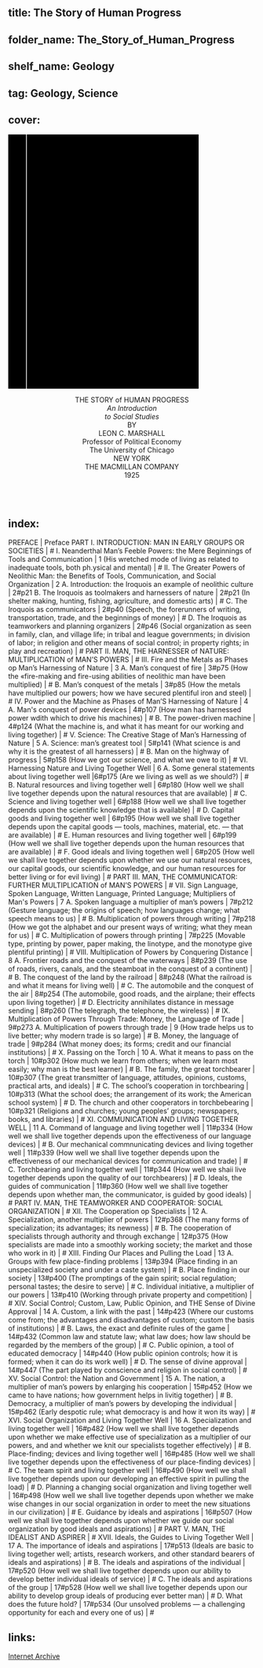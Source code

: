 ## title: The Story of Human Progress
## folder_name: The_Story_of_Human_Progress
## shelf_name: Geology
## tag: Geology, Science
## cover:
<div class="urantiapedia-book-front urantiapedia-book-science">
<svg xmlns="http://www.w3.org/2000/svg" width="102.6mm" height="136.8mm" viewBox="0 0 102.6 136.8" version="1.1">
	<g transform="translate(-7,-5)">
		<rect width="9.6" height="136.8" x="7" y="5" />
		<rect width="96.9" height="136.8" x="17" y="5" />
		<text style="font-size:5px" x="61" y="22">Leon C. Marshall</text>
		<text style="font-size:4px" x="61" y="125">New York: The Macmillan Company, 1923-1928</text>
		<text style="font-size:9px" x="61" y="60">The Story of</text>
		<text style="font-size:9px" x="61" y="70">Human Progress</text>
	</g>
</svg>
</div>

<p style="text-align:center;">
<span class="text-h3">THE STORY of HUMAN PROGRESS </span><br>
<em>An Introduction</em><br>
<em>to Social Studies</em><br>
BY<br>
<span class="text-h5">LEON C. MARSHALL</span><br>
Professor of Political Economy<br>
The University of Chicago<br>
NEW YORK<br>
THE MACMILLAN COMPANY<br>
1925<br>
<br>
</p>

<br>




## index:
PREFACE | Preface
PART I. INTRODUCTION: MAN IN EARLY GROUPS OR SOCIETIES | #
	I. Neanderthal Man’s Feeble Powers: the Mere Beginnings of Tools and Communication | 1
		(His wretched mode of living as related to inadequate tools, both ph.ysical and mental) | #
	II. The Greater Powers of Neolithic Man: the Benefits of Tools, Communication, and Social Organization | 2
		A. Introduction: the Iroquois an example of neolithic culture | 2#p21
		B. The Iroquois as toolmakers and harnessers of nature | 2#p21
			(In shelter making, hunting, fishing, agriculture, and domestic arts) | #
		C. The Iroquois as communicators | 2#p40
			(Speech, the forerunners of writing, transportation, trade, and the beginnings of money) | #
		D. The Iroquois as teamworkers and planning organizers | 2#p46
			(Social organization as seen in family, clan, and village life; in tribal and league governments; in division of labor; in religion and other means of social control; in property rights; in play and recreation) | #
PART II. MAN, THE HARNESSER of NATURE: MULTIPLICATION of MAN’S POWERS | #
	III. Fire and the Metals as Phases op Man’s Harnessing of Nature | 3
		A. Man’s conquest of fire | 3#p75
			(How the «fire-making and fire-using abilities of neolithic man have been multiplied) | #
		B. Man’s conquest of the metals | 3#p85
			(How the metals have multiplied our powers; how we have secured plentiful iron and steel) | #
	IV. Power and the Machine as Phases of Man’S Harnessing of Nature | 4
		A. Man's conquest of power devices | 4#p107
			(How man has harnessed power wdith which to drive his machines) | #
		B. The power-driven machine | 4#p124
			(What the machine is, and what it has meant for our working and living together) | #
	V. Science: The Creative Stage of Man’s Harnessing of Nature | 5
		A. Science: man’s greatest tool | 5#p141
			(What science is and why it is the greatest of all harnessers) | #
		B. Man on the highway of progress | 5#p158
			(How we got our science, and what we owe to it) | #
	VI. Harnessing Nature and Living Together Well | 6
		A. Some general statements about living together well |6#p175
			(Are we living as well as we should?) | #
		B. Natural resources and living together well | 6#p180
			(How well we shall live together depends upon the natural resources that are available) | #
		C. Science and living together well | 6#p188
			(How well we shall live together depends upon the scientific knowledge that is available) | #
		D. Capital goods and living together well | 6#p195
			(How well we shall live together depends upon the capital goods — tools, machines, material, etc. — that are available) | #
		E. Human resources and living together well | 6#p199
			(How well we shall live together depends upon the human resources that are available) | #
		F. Good ideals and living togethen well | 6#p205
			(How well we shall live together depends upon whether we use our natural resources, our capital goods, our scientific knowledge, and our human resources for better living or for evil living) | #
PART III. MAN, THE COMMUNICATOR: FURTHER MULTIPLICATION of MAN’S POWERS | #
	VII. Sign Language, Spoken Language, Written Language, Printed Language; Multipliers of Man's Powers | 7
		A. Spoken language a multiplier of man’s powers | 7#p212
			(Gesture language; the origins of speech; how languages change; what speech means to us) | #
		B. Multiplication of powers through writing | 7#p218
			(How we got the alphabet and our present ways of writing; what they mean for us) | #
		C. Multiplication of powers through printing | 7#p225
			(Movable type, printing by power, paper making, the linotype, and the monotype give plentiful printing) | #
	VIII. Multiplication of Powers by Conquering Distance | 8
		A. Frontier roads and the conquest of the waterways | 8#p239
			(The use of roads, rivers, canals, and the steamboat in the conquest of a continent) | #
		B. The conquest of the land by the railroad | 8#p248
			(What the railroad is and what it means for living well) | #
		C. The automobile and the conquest of the air | 8#p254
			(The automobile, good roads, and the airplane; their effects upon living together) | #
		D. Electricity annihilates distance in message sending | 8#p260
			(The telegraph, the telephone, the wireless) | #
	IX. Multiplication of Powers Through Trade: Money, the Language of Trade | 9#p273
		A. Multiplication of powers through trade | 9
			(How trade helps us to live better; why modern trade is so large) | #
		B. Money, the language of trade | 9#p284
			(What money does; its forms; credit and our financial institutions) | #
	X. Passing on the Torch | 10
		A. What it means to pass on the torch | 10#p302
			(How much we learn from others; when we learn most easily; why man is the best learner) | #
		B. The family, the great torchbearer | 10#p307
			(The great transmitter of language, attitudes, opinions, customs, practical arts, and ideals) | #
		C. The school’s cooperation in torchbearing | 10#p313
			(What the school does; the arrangement of its work; the American school system) | #
		D. The church and other cooperators in torchbebearing | 10#p321
			(Religions and churches; young peoples’ groups; newspapers, books, and libraries) | #
	XI. COMMUNICATION AND LIVING TOGETHER WELL | 11
		A. Command of language and living together well | 11#p334
			(How well we shall live together depends upon the effectiveness of our language devices) | #
		B. Our mechanical commnunicating devices and living together well | 11#p339
			(How well we shall live together depends upon the effectiveness of our mechanical devices for communication and trade) | #
		C. Torchbearing and living together well | 11#p344
			(How well we shaii live together depends upon the quality of our torchbearers) | #
		D. Ideals, the guides of communication | 11#p360
			(How well we shall live together depends upon whether man, the communicator, is guided by good ideals) | #
PART IV. MAN, THE TEAMWORKER AND COOPERATOR: SOCIAL ORGANIZATION | #
	XII. The Cooperation op Specialists | 12
		A. Specialization, another multiplier of powers | 12#p368
			(The many forms of specialization; its advantages; its newness) | #
		B. The cooperation of specialists through authority and through exchange | 12#p375
			(How specialists are made into a smoothly working society; the market and those who work in it) | #
	XIII. Finding Our Places and Pulling the Load | 13
		A. Groups with few place-finding problems | 13#p394
			(Place finding in an unspecialized society and under a caste system) | #
		B. Place finding in our society | 13#p400
			(The promptings of the gain spirit; social regulation; personal tastes; the desire to serve) | #
		C. Individual initiative, a multiplier of our powers | 13#p410
			(Working through private property and competition) | #
	XIV. Social Control; Custom, Law, Public Opinion, and THE Sense of Divine Approval | 14
		A. Custom, a link with the past | 14#p423
			(Where our customs come from; the advantages and disadvantages of custom; custom the basis of institutions) | #
		B. Laws, the exact and definite rules of the game | 14#p432
			(Common law and statute law; what law does; how law should be regarded by the members of the group) | #
		C. Public opinion, a tool of educated democracy | 14#p440
			(How public opinion controls; how it is formed; when it can do its work well) | #
		D. The sense of divine approval | 14#p447
			(The part played by conscience and religion in social control) | #
	XV. Social Control: the Nation and Government | 15
		A. The nation, a multiplier of man’s powers by enlarging his cooperation | 15#p452
			(How we came to have nations; how government helps in livitig together) | #
		B. Democracy, a multiplier of man’s powers by developing the individual | 15#p462
			(Early despotic rule; what democracy is and how it won its way) | #
	XVI. Social Organization and Living Together Well | 16
		A. Specialization and living together well | 16#p482
			(How well we shall live together depends upon whether we make effective use of specialization as a multiplier of our powers, and and whether we knit our specialists together effectively) | #
		B. Place-finding; devices and living together well | 16#p485
			(How well we shall live together depends upon the effectiveness of our place-finding devices) | #
		C. The team spirit and living together well | 16#p490
			(How well we shall live together depends upon our developing an effective spirit in pulling the load) | #
		D. Planning a changing social organization and living together well | 16#p498
			(How well we shall live together depends upon whether we make wise changes in our social organization in order to meet the new situations in our civilization) | #
		E. Guidance by ideals and aspirations | 16#p507
			(How well we shall live together depends upon whether we guide our social organization by good ideals and aspirations) | #
PART V. MAN, THE IDEALIST AND ASPIRER | #
	XVII. Ideals, the Guides to Living Together Well | 17
		A. The importance of ideals and aspirations | 17#p513
			(Ideals are basic to living together well; artists, research workers, and other standard bearers of ideals and aspirations) | #
		B. The ideals and aspirations of the individual | 17#p520
			(How well we shall live together depends upon our ability to develop better individual ideals of service) | #
		C. The ideals and aspirations of the group | 17#p528
			(How well we shall live together depends upon our ability to develop group ideals of producing ever better man) | #
		D. What does the future hold? | 17#p534
			(Our unsolved problems — a challenging opportunity for each and every one of us) | #

## links:
[Internet Archive](https://archive.org/details/in.ernet.dli.2015.187349)